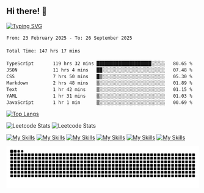 ## Hi there! 👋

[//]: # (### About me)

[//]: # (- 🔭 I’m currently working on ...)

[//]: # (- 🌱 I’m currently learning Python&#40;For AI&#41;, Rust, Swift&#40;For iOS Development&#41;)

[//]: # (- 👯 I’m looking to collaborate on ...)

[//]: # (- 🤔 I’m looking for help with ...)

[//]: # (- 💬 Ask me about ...)

[//]: # (- 📫 How to reach me: ...)

[//]: # (- 😄 Pronouns: ...)

[//]: # (- ⚡ Fun fact: ...)

<!-- START_SECTION: readme-typing-svg - using -- https://github.com/DenverCoder1/readme-typing-svg -->
[![Typing SVG](https://readme-typing-svg.demolab.com/?lines=Hi+there,+I'm+David+Wilde!;A+Developer+from+earth)](https://git.io/typing-svg)
<!-- END_SECTION: readme-typing-svg -->

<!--START_SECTION:waka - using -- https://github.com/athul/waka-readme -->
<!--START_SECTION:waka-->

```txt
From: 23 February 2025 - To: 26 September 2025

Total Time: 147 hrs 17 mins

TypeScript       119 hrs 32 mins ████████████████████░░░░░   80.65 %
JSON             11 hrs 4 mins   ██░░░░░░░░░░░░░░░░░░░░░░░   07.48 %
CSS              7 hrs 50 mins   █▒░░░░░░░░░░░░░░░░░░░░░░░   05.30 %
Markdown         2 hrs 48 mins   ▒░░░░░░░░░░░░░░░░░░░░░░░░   01.89 %
Text             1 hr 42 mins    ▒░░░░░░░░░░░░░░░░░░░░░░░░   01.15 %
YAML             1 hr 31 mins    ▒░░░░░░░░░░░░░░░░░░░░░░░░   01.03 %
JavaScript       1 hr 1 min      ▒░░░░░░░░░░░░░░░░░░░░░░░░   00.69 %
```

<!--END_SECTION:waka-->

<!-- START top languages card - using -- https://github.com/anuraghazra/github-readme-stats -->
[![Top Langs](https://github-readme-stats.vercel.app/api/top-langs/?username=davidricardowilde&size_weight=0.5&count_weight=0.5&langs_count=7&layout=compact)](https://github.com/anuraghazra/github-readme-stats)
<!-- END top languages card -->


<!-- Leetcode stats card - using -- https://github.com/JacobLinCool/LeetCode-Stats-Card -->
![Leetcode Stats](https://leetcard.jacoblin.cool/DavidRicardoWilde?site=us)
![Leetcode Stats](https://leetcard.jacoblin.cool/JonesWilde?site=cn)
<!-- End Leetcode stats card -->

<!-- Languages -->

[![My Skills](https://skillicons.dev/icons?i=java,go,ts,solidity&theme=light)](https://skillicons.dev)
[![My Skills](https://skillicons.dev/icons?i=spring,nextjs,tailwind,react,nuxtjs&theme=light)](https://skillicons.dev)
[![My Skills](https://skillicons.dev/icons?i=postgres,mysql&theme=light)](https://skillicons.dev)
[![My Skills](https://skillicons.dev/icons?i=idea,webstorm,vscode&theme=light)](https://skillicons.dev)
[![My Skills](https://skillicons.dev/icons?i=vercel,aws,cloudflare&theme=light)](https://skillicons.dev)
[![My Skills](https://skillicons.dev/icons?i=git,github,md,docker&theme=light)](https://skillicons.dev)
<!-- End Languages -->

<!-- snake animation - using -- https://github.com/Platane/snk -->

<picture>
  <source media="(prefers-color-scheme: dark)" srcset="https://raw.githubusercontent.com/DavidRicardoWilde/DavidRicardoWilde/output/github-contribution-grid-snake-dark.svg" />
  <source media="(prefers-color-scheme: light)" srcset="https://raw.githubusercontent.com/DavidRicardoWilde/DavidRicardoWilde/output/github-contribution-grid-snake.svg" />
  <img alt="github-snake" src="https://raw.githubusercontent.com/DavidRicardoWilde/DavidRicardoWilde/output/github-contribution-grid-snake.svg" />
</picture>

<!-- END snake animation -->
